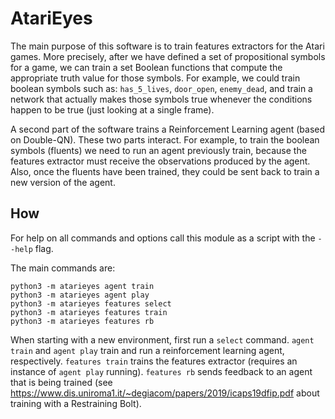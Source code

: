 # AtariEyes

The main purpose of this software is to train features extractors for the Atari games. More precisely, after we have defined a set of propositional symbols for a game, we can train a set Boolean functions that compute the appropriate truth value for those symbols. For example, we could train boolean symbols such as: `has_5_lives`, `door_open`, `enemy_dead`, and train a network that actually makes those symbols true whenever the conditions happen to be true (just looking at a single frame).

A second part of the software trains a Reinforcement Learning agent (based on Double-QN). These two parts interact. For example, to train the boolean symbols (fluents) we need to run an agent previously train, because the features extractor must receive the observations produced by the agent. Also, once the fluents have been trained, they could be sent back to train a new version of the agent.

## How

For help on all commands and options call this module as a script with the `--help` flag.

The main commands are:
```
python3 -m atarieyes agent train
python3 -m atarieyes agent play
python3 -m atarieyes features select
python3 -m atarieyes features train
python3 -m atarieyes features rb
```
When starting with a new environment, first run a `select` command. `agent train` and `agent play` train and run a reinforcement learning agent, respectively. `features train` trains the features extractor (requires an instance of `agent play` running). `features rb` sends feedback to an agent that is being trained (see <https://www.dis.uniroma1.it/~degiacom/papers/2019/icaps19dfip.pdf> about training with a Restraining Bolt).
